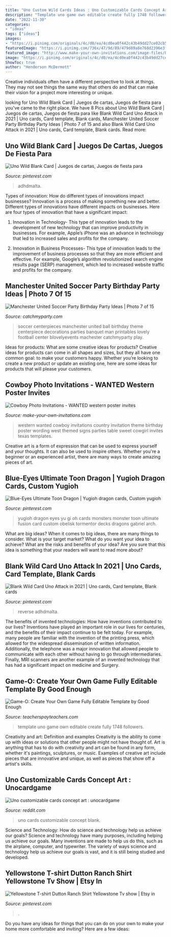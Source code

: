 ```yaml
---
title: "Uno Custom Wild Cards Ideas : Uno Customizable Cards Concept Art : Unocardgame"
description: "Template uno game own editable create fully 1748 followers"
date: "2022-11-30"
categories:
- "ideas"
tags: ["ideas"]
images:
- "https://i.pinimg.com/originals/4c/d0/ea/4cd0ea0f442c43b49dd27ce02cb5ac16.jpg"
featuredImage: "https://i.pinimg.com/736x/47/9d/89/479d89a8e768d2396e3f6cd4831e945c.jpg"
featured_image: "http://www.make-your-own-invitations.com/image-files/bk-cowboy-invitations.jpg"
image: "https://i.pinimg.com/originals/4c/d0/ea/4cd0ea0f442c43b49dd27ce02cb5ac16.jpg"
ShowToc: true
author: "Henderson McDermott"
---
```



Creative individuals often have a different perspective to look at things. They may not see things the same way that others do and that can make their vision for a project more interesting or unique.

	

		
looking for Uno Wild Blank Card | Juegos de cartas, Juegos de fiesta para you've came to the right place. We have 8 Pics about Uno Wild Blank Card | Juegos de cartas, Juegos de fiesta para like Blank Wild Card Uno Attack in 2021 | Uno cards, Card template, Blank cards, Manchester United Soccer Party Birthday Party Ideas | Photo 7 of 15 and also Blank Wild Card Uno Attack in 2021 | Uno cards, Card template, Blank cards. Read more:
		
    
## Uno Wild Blank Card | Juegos De Cartas, Juegos De Fiesta Para

<img loading=lazy src="https://i.pinimg.com/originals/8d/ce/2a/8dce2a9c2068d8f9c138bdac9211291d.jpg" onerror="this.onerror=null;this.src='https://tse4.mm.bing.net/th?id=OIP.1t2knErWc_9VXl0fn3pCHwHaJ4&amp;pid=15.1';" alt="Uno Wild Blank Card | Juegos de cartas, Juegos de fiesta para">

_Source: pinterest.com_

>adhdmalta. 

	

Types of innovation: How do different types of innovations impact businesses?
Innovation is a process of making something new and better. Different types of innovations have different impacts on businesses. Here are four types of innovation that have a significant impact:
1. Innovation in Technology- This type of innovation leads to the development of new technology that can improve productivity in businesses. For example, Apple’s iPhone was an advance in technology that led to increased sales and profits for the company.

2. Innovation in Business Processes- This type of innovation leads to the improvement of business processes so that they are more efficient and effective. For example, Google’s algorithm revolutionized search engine results page (SERP) management, which led to increased website traffic and profits for the company.


    
## Manchester United Soccer Party Birthday Party Ideas | Photo 7 Of 15

<img loading=lazy src="https://photos-cdn.catchmyparty.com/PL/photos/0134/9802/img_3098-001.jpg" onerror="this.onerror=null;this.src='https://tse4.mm.bing.net/th?id=OIP.JaM0LXNVZ7oct3dM6aGmuQHaLG&amp;pid=15.1';" alt="Manchester United Soccer Party Birthday Party Ideas | Photo 7 of 15">

_Source: catchmyparty.com_

>soccer centerpieces manchester united ball birthday theme centerpiece decorations parties banquet man printables lovely football center blovelyevents machester catchmyparty play. 

	

Ideas for products: What are some creative ideas for products?
Creative ideas for products can come in all shapes and sizes, but they all have one common goal: to make your customers happy. Whether you’re looking to create a new product or update an existing one, here are some ideas for products that will please your customers.

    
## Cowboy Photo Invitations - WANTED Western Poster Invites

<img loading=lazy src="http://www.make-your-own-invitations.com/image-files/bk-cowboy-invitations.jpg" onerror="this.onerror=null;this.src='https://tse2.mm.bing.net/th?id=OIP.RJZVQpE9lP8rbOSQTyvAGAHaLH&amp;pid=15.1';" alt="Cowboy Photo Invitations - WANTED western poster invites">

_Source: make-your-own-invitations.com_

>western wanted cowboy invitations country invitation theme birthday poster wording west themed signs parties table sweet cowgirl invites texas templates. 

	

Creative art is a form of expression that can be used to express yourself and your thoughts. It can also be used to inspire others. Whether you're a beginner or an experienced artist, there are many ways to create amazing pieces of art.

    
## Blue-Eyes Ultimate Toon Dragon | Yugioh Dragon Cards, Custom Yugioh

<img loading=lazy src="https://i.pinimg.com/originals/a6/b5/59/a6b55968fbf33e51706a9fdf5b912889.jpg" onerror="this.onerror=null;this.src='https://tse1.mm.bing.net/th?id=OIP.tZKBOzaRes9-UunzJxO2LQHaKy&amp;pid=15.1';" alt="Blue-Eyes Ultimate Toon Dragon | Yugioh dragon cards, Custom yugioh">

_Source: pinterest.com_

>yugioh dragon eyes yu gi oh cards monsters monster toon ultimate fusion card custom obelisk tormentor decks dragons gabriel arch. 

	

What are big ideas?
When it comes to big ideas, there are many things to consider. What is your target market? What do you want your idea to achieve? What are the risks and benefits of your idea? Are you sure that this idea is something that your readers will want to read more about?

    
## Blank Wild Card Uno Attack In 2021 | Uno Cards, Card Template, Blank Cards

<img loading=lazy src="https://i.pinimg.com/736x/47/9d/89/479d89a8e768d2396e3f6cd4831e945c.jpg" onerror="this.onerror=null;this.src='https://tse3.mm.bing.net/th?id=OIP.aLG76-9AVSuDbut1Rt5rzwHaJ3&amp;pid=15.1';" alt="Blank Wild Card Uno Attack in 2021 | Uno cards, Card template, Blank cards">

_Source: pinterest.com_

>reverse adhdmalta. 

	

The benefits of invented technologies: How have inventions contributed to our lives?
Inventions have played an important role in our lives for centuries, and the benefits of their impact continue to be felt today. For example, many people are familiar with the invention of the printing press, which allowed for the widespread dissemination of written information. Additionally, the telephone was a major innovation that allowed people to communicate with each other without having to go through intermediaries. Finally, MRI scanners are another example of an invented technology that has had a significant impact on medicine and Surgery.

    
## Game-O: Create Your Own Game Fully Editable Template By Good Enough

<img loading=lazy src="https://ecdn.teacherspayteachers.com/thumbitem/Game-O-Create-Your-Own-Uno-Game-Fully-Editable-Template--2230240-1501025053/original-2230240-3.jpg" onerror="this.onerror=null;this.src='https://tse2.mm.bing.net/th?id=OIP.yIChh47CnmqyH-XlR8ou-AHaFp&amp;pid=15.1';" alt="Game-O: Create Your Own Game Fully Editable Template by Good Enough">

_Source: teacherspayteachers.com_

>template uno game own editable create fully 1748 followers. 

	

Creativity and art: Definition and examples
Creativity is the ability to come up with ideas or solutions that other people might not have thought of. Art is anything that has to do with creativity and art can be found in any form, whether it's paintings, sculptures, or music. Examples of creative art include pieces that are innovative and unique, as well as pieces that show off a artist's skills.

    
## Uno Customizable Cards Concept Art : Unocardgame

<img loading=lazy src="https://preview.redd.it/ip6hbpshq4z11.jpg?auto=webp&amp;s=cc3e3aee3047661ef6ecce1554ed3eb6ebeac9d9" onerror="this.onerror=null;this.src='https://tse1.mm.bing.net/th?id=OIP.4SQ1tIHAogFyjG9UdcWRMgHaNK&amp;pid=15.1';" alt="Uno customizable cards concept art : unocardgame">

_Source: reddit.com_

>uno cards customizable concept blank. 

	

Science and Technology: How do science and technology help us achieve our goals?
Science and technology have many purposes, including helping us achieve our goals. Many inventions are made to help us do this, such as the airplane, computer, and typewriter. The variety of ways science and technology help us achieve our goals is vast, and it is still being studied and developed.

    
## Yellowstone T-shirt Dutton Ranch Shirt Yellowstone Tv Show | Etsy In

<img loading=lazy src="https://i.pinimg.com/originals/4c/d0/ea/4cd0ea0f442c43b49dd27ce02cb5ac16.jpg" onerror="this.onerror=null;this.src='https://tse1.mm.bing.net/th?id=OIP.VnMwe2CpVNNDeIHm0gZ__gHaHa&amp;pid=15.1';" alt="Yellowstone T-shirt Dutton Ranch Shirt Yellowstone Tv show | Etsy in">

_Source: pinterest.com_

>. 

	

Do you have any ideas for things that you can do on your own to make your home more comfortable and inviting? Here are a few ideas: 

